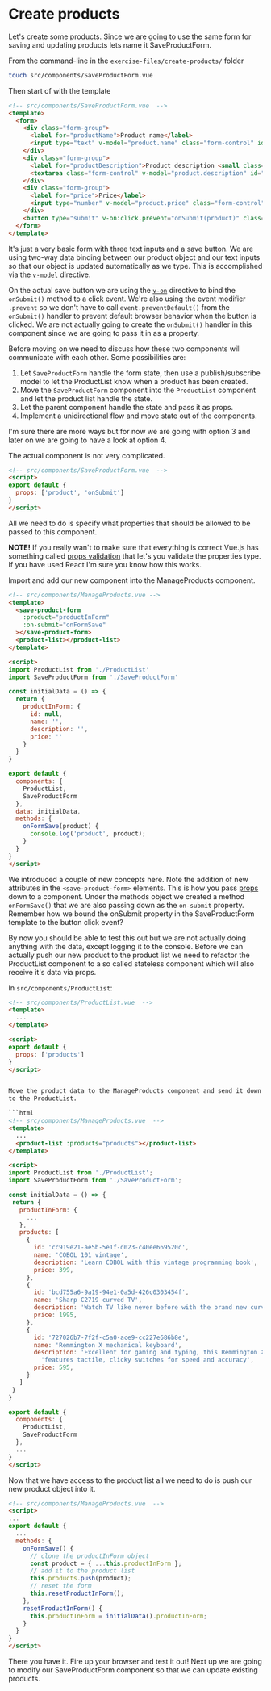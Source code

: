 # Create products

Let's create some products. Since we are going to use the same form for saving and updating products lets name it SaveProductForm.

From the command-line in the `exercise-files/create-products/` folder

```bash
touch src/components/SaveProductForm.vue
```

Then start of with the template
```html
<!-- src/components/SaveProductForm.vue  -->
<template>
  <form>
    <div class="form-group">
      <label for="productName">Product name</label>
      <input type="text" v-model="product.name" class="form-control" id="productName" maxlength="32" placeholder="Enter product name">
    </div>
    <div class="form-group">
      <label for="productDescription">Product description <small class="text-muted">(optional)</small></label>
      <textarea class="form-control" v-model="product.description" id="productDescription" rows="3" maxlength="128" placeholder="Enter description"></textarea>
    </div>
    <div class="form-group">
      <label for="price">Price</label>
      <input type="number" v-model="product.price" class="form-control" id="price" placeholder="Enter Price" number>
    </div>
    <button type="submit" v-on:click.prevent="onSubmit(product)" class="btn btn-primary">Save product</button>
  </form>
</template>
```

It's just a very basic form with three text inputs and a save button. We are using two-way data binding between our product object and our text inputs so that our object is updated automatically as we type. This is accomplished via the [`v-model`](https://vuejs.org/guide/forms.html) directive.

On the actual save button we are using the [`v-on`](https://vuejs.org/guide/events.html) directive to bind the `onSubmit()` method to a click event. We're also using the event modifier `.prevent` so we don't have to call `event.preventDefault()` from the `onSubmit()` handler to prevent default browser behavior when the button is clicked. We are not actually going to create the `onSubmit()` handler in this component since we are going to pass it in as a property.

Before moving on we need to discuss how these two components will communicate with each other. Some possibilities are:

1. Let `SaveProductForm` handle the form state, then use a publish/subscribe model to let the ProductList know when a product has been created.
2. Move the `SaveProductForm` component into the `ProductList` component and let the product list handle the state.
3. Let the parent component handle the state and pass it as props.
4. Implement a unidirectional flow and move state out of the components.

I'm sure there are more ways but for now we are going with option 3 and later on we are going to have a look at option 4.

The actual component is not very complicated.

```html
<!-- src/components/SaveProductForm.vue  -->
<script>
export default {
  props: ['product', 'onSubmit']
}
</script>
```

All we need to do is specify what properties that should be allowed to be passed
to this component.

**NOTE!**
If you really wan't to make sure that everything is correct Vue.js has something
called [props validation](http://vuejs.org/guide/components.html#Prop-Validation)
that let's you validate the properties type. If you have used React I'm sure you know how this works.

Import and add our new component into the ManageProducts component.
```html
<!-- src/components/ManageProducts.vue -->
<template>
  <save-product-form
    :product="productInForm"
    :on-submit="onFormSave"
  ></save-product-form>
  <product-list></product-list>
</template>

<script>
import ProductList from './ProductList'
import SaveProductForm from './SaveProductForm'

const initialData = () => {
  return {
    productInForm: {
      id: null,
      name: '',
      description: '',
      price: ''
    }  
  }
}

export default {
  components: {
    ProductList,
    SaveProductForm
  },
  data: initialData,
  methods: {
    onFormSave(product) {
      console.log('product', product);
    }
  }
}
</script>
```
We introduced a couple of new concepts here. Note the addition of new attributes in the `<save-product-form>` elements. This is how you pass [props](http://vuejs.org/guide/components.html#Props) down to a component. Under the methods object we created a method `onFormSave()` that we are also passing down as the `on-submit` property. Remember how we bound the onSubmit property in the SaveProductForm template to the
button click event?

By now you should be able to test this out but we are not actually doing anything with the data, except logging it to the console. Before we can actually push our new product to the product list
we need to refactor the ProductList component to a so called stateless component
which will also receive it's data via props.

In `src/components/ProductList`:

```html
<!-- src/components/ProductList.vue  -->
<template>
  ...
</template>

<script>
export default {
  props: ['products']
}
</script>


Move the product data to the ManageProducts component and send it down as props
to the ProductList.

```html
<!-- src/components/ManageProducts.vue  -->
<template>
  ...
  <product-list :products="products"></product-list>
</template>

<script>
import ProductList from './ProductList';
import SaveProductForm from './SaveProductForm';

const initialData = () => {
 return {
   productInForm: {
     ...
   },
   products: [
     {
       id: 'cc919e21-ae5b-5e1f-d023-c40ee669520c',
       name: 'COBOL 101 vintage',
       description: 'Learn COBOL with this vintage programming book',
       price: 399,
     },
     {
       id: 'bcd755a6-9a19-94e1-0a5d-426c0303454f',
       name: 'Sharp C2719 curved TV',
       description: 'Watch TV like never before with the brand new curved screen technology',
       price: 1995,
     },
     {
       id: '727026b7-7f2f-c5a0-ace9-cc227e686b8e',
       name: 'Remmington X mechanical keyboard',
       description: 'Excellent for gaming and typing, this Remmington X keyboard ' +
         'features tactile, clicky switches for speed and accuracy',
       price: 595,
     }
   ]
 }
}

export default {
  components: {
    ProductList,
    SaveProductForm
  },
  ...
}
</script>
```

Now that we have access to the product list all we need to do is push our new product object into it.

```html
<!-- src/components/ManageProducts.vue  -->
<script>
...
export default {
  ...
  methods: {
    onFormSave() {
      // clone the productInForm object
      const product = { ...this.productInForm };
      // add it to the product list
      this.products.push(product);
      // reset the form
      this.resetProductInForm();
    },
    resetProductInForm() {
      this.productInForm = initialData().productInForm;
    }
  }
}
</script>
```

There you have it. Fire up your browser and test it out! Next up we are going to modify our SaveProductForm component so that we can update existing products.
